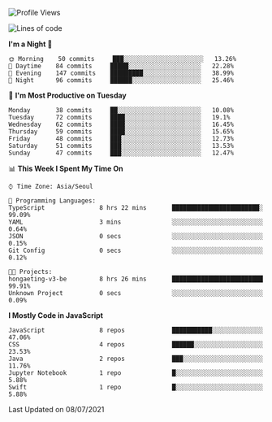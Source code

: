 <!--START_SECTION:waka-->
![Profile Views](http://img.shields.io/badge/Profile%20Views-0-blue)

![Lines of code](https://img.shields.io/badge/From%20Hello%20World%20I%27ve%20Written-92525%20lines%20of%20code-blue)

**I'm a Night 🦉** 

```text
🌞 Morning    50 commits     ███░░░░░░░░░░░░░░░░░░░░░░   13.26% 
🌆 Daytime    84 commits     █████░░░░░░░░░░░░░░░░░░░░   22.28% 
🌃 Evening    147 commits    █████████░░░░░░░░░░░░░░░░   38.99% 
🌙 Night      96 commits     ██████░░░░░░░░░░░░░░░░░░░   25.46%

```
📅 **I'm Most Productive on Tuesday** 

```text
Monday       38 commits     ██░░░░░░░░░░░░░░░░░░░░░░░   10.08% 
Tuesday      72 commits     ████░░░░░░░░░░░░░░░░░░░░░   19.1% 
Wednesday    62 commits     ████░░░░░░░░░░░░░░░░░░░░░   16.45% 
Thursday     59 commits     ████░░░░░░░░░░░░░░░░░░░░░   15.65% 
Friday       48 commits     ███░░░░░░░░░░░░░░░░░░░░░░   12.73% 
Saturday     51 commits     ███░░░░░░░░░░░░░░░░░░░░░░   13.53% 
Sunday       47 commits     ███░░░░░░░░░░░░░░░░░░░░░░   12.47%

```


📊 **This Week I Spent My Time On** 

```text
⌚︎ Time Zone: Asia/Seoul

💬 Programming Languages: 
TypeScript               8 hrs 22 mins       ████████████████████████░   99.09% 
YAML                     3 mins              ░░░░░░░░░░░░░░░░░░░░░░░░░   0.64% 
JSON                     0 secs              ░░░░░░░░░░░░░░░░░░░░░░░░░   0.15% 
Git Config               0 secs              ░░░░░░░░░░░░░░░░░░░░░░░░░   0.12%

🐱‍💻 Projects: 
hongaeting-v3-be         8 hrs 26 mins       █████████████████████████   99.91% 
Unknown Project          0 secs              ░░░░░░░░░░░░░░░░░░░░░░░░░   0.09%

```

**I Mostly Code in JavaScript** 

```text
JavaScript               8 repos             ███████████░░░░░░░░░░░░░░   47.06% 
CSS                      4 repos             ██████░░░░░░░░░░░░░░░░░░░   23.53% 
Java                     2 repos             ███░░░░░░░░░░░░░░░░░░░░░░   11.76% 
Jupyter Notebook         1 repo              █░░░░░░░░░░░░░░░░░░░░░░░░   5.88% 
Swift                    1 repo              █░░░░░░░░░░░░░░░░░░░░░░░░   5.88%

```



 Last Updated on 08/07/2021
<!--END_SECTION:waka-->
